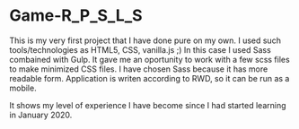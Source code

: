 # Game-R_P_S_L_S
This is my very first project that I have done pure on my own.
I used such tools/technologies as HTML5, CSS, vanilla.js ;)
In this case I used Sass combained with Gulp. It gave me an oportunity to work with a few scss files to make minimized CSS files.
I have chosen Sass because it has more readable form.
Application is writen according to RWD, so it can be run as a mobile.

It shows my level of experience I have become since I had started learning in January 2020.

